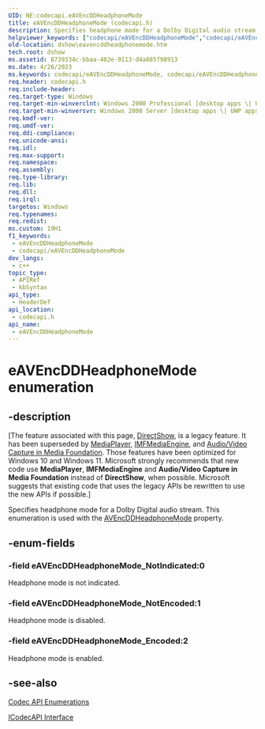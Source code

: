 ```yaml
---
UID: NE:codecapi.eAVEncDDHeadphoneMode
title: eAVEncDDHeadphoneMode (codecapi.h)
description: Specifies headphone mode for a Dolby Digital audio stream. This enumeration is used with the AVEncDDHeadphoneMode property.
helpviewer_keywords: ["codecapi/eAVEncDDHeadphoneMode","codecapi/eAVEncDDHeadphoneMode_Encoded","codecapi/eAVEncDDHeadphoneMode_NotEncoded","codecapi/eAVEncDDHeadphoneMode_NotIndicated","dshow.eavencddheadphonemode","eAVEncDDHeadphoneMode","eAVEncDDHeadphoneMode enumeration [DirectShow]","eAVEncDDHeadphoneMode_Encoded","eAVEncDDHeadphoneMode_NotEncoded","eAVEncDDHeadphoneMode_NotIndicated"]
old-location: dshow\eavencddheadphonemode.htm
tech.root: dshow
ms.assetid: 8739334c-bbaa-482e-9113-d4a885f98913
ms.date: 4/26/2023
ms.keywords: codecapi/eAVEncDDHeadphoneMode, codecapi/eAVEncDDHeadphoneMode_Encoded, codecapi/eAVEncDDHeadphoneMode_NotEncoded, codecapi/eAVEncDDHeadphoneMode_NotIndicated, dshow.eavencddheadphonemode, eAVEncDDHeadphoneMode, eAVEncDDHeadphoneMode enumeration [DirectShow], eAVEncDDHeadphoneMode_Encoded, eAVEncDDHeadphoneMode_NotEncoded, eAVEncDDHeadphoneMode_NotIndicated
req.header: codecapi.h
req.include-header: 
req.target-type: Windows
req.target-min-winverclnt: Windows 2000 Professional [desktop apps \| UWP apps]
req.target-min-winversvr: Windows 2000 Server [desktop apps \| UWP apps]
req.kmdf-ver: 
req.umdf-ver: 
req.ddi-compliance: 
req.unicode-ansi: 
req.idl: 
req.max-support: 
req.namespace: 
req.assembly: 
req.type-library: 
req.lib: 
req.dll: 
req.irql: 
targetos: Windows
req.typenames: 
req.redist: 
ms.custom: 19H1
f1_keywords:
 - eAVEncDDHeadphoneMode
 - codecapi/eAVEncDDHeadphoneMode
dev_langs:
 - c++
topic_type:
 - APIRef
 - kbSyntax
api_type:
 - HeaderDef
api_location:
 - codecapi.h
api_name:
 - eAVEncDDHeadphoneMode
---
```


# eAVEncDDHeadphoneMode enumeration


## -description

\[The feature associated with this page, [DirectShow](/windows/win32/directshow/directshow), is a legacy feature. It has been superseded by [MediaPlayer](/uwp/api/Windows.Media.Playback.MediaPlayer), [IMFMediaEngine](/windows/win32/api/mfmediaengine/nn-mfmediaengine-imfmediaengine), and [Audio/Video Capture in Media Foundation](windows/win32/medfound/audio-video-capture-in-media-foundation). Those features have been optimized for Windows 10 and Windows 11. Microsoft strongly recommends that new code use **MediaPlayer**, **IMFMediaEngine** and **Audio/Video Capture in Media Foundation** instead of **DirectShow**, when possible. Microsoft suggests that existing code that uses the legacy APIs be rewritten to use the new APIs if possible.\]

Specifies headphone mode for a Dolby Digital audio stream. This enumeration is used with the <a href="/windows/desktop/DirectShow/avencddheadphonemode-property">AVEncDDHeadphoneMode</a> property.

## -enum-fields

### -field eAVEncDDHeadphoneMode_NotIndicated:0

Headphone mode is not indicated.

### -field eAVEncDDHeadphoneMode_NotEncoded:1

Headphone mode is disabled.

### -field eAVEncDDHeadphoneMode_Encoded:2

Headphone mode is enabled.

## -see-also

<a href="/windows/desktop/DirectShow/codec-api-enumerations">Codec API Enumerations</a>



<a href="/windows/desktop/api/strmif/nn-strmif-icodecapi">ICodecAPI Interface</a>
